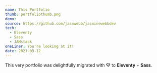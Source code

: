 ```yaml
---
name: This Portfolio
thumb: portfoliothumb.png
demo: 
source: https://github.com/jasmwebb/jasminewebbdev
tech: 
  - Eleventy
  - Sass
  - JAMstack
oneLiner: You're looking at it!
date: 2021-03-12
---
```


This very portfolio was delightfully migrated with **♡** to **Eleventy** + **Sass**.